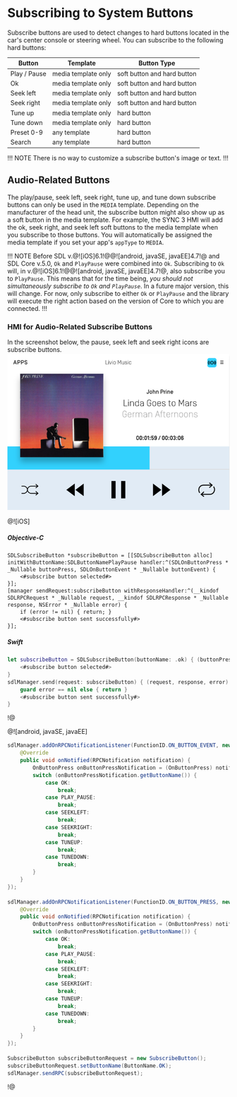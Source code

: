 # Subscribing to System Buttons
Subscribe buttons are used to detect changes to hard buttons located in the car's center console or steering wheel. You can subscribe to the following hard buttons:

| Button  | Template | Button Type |
| ------------- | ------------- | ------------- |
| Play / Pause | media template only | soft button and hard button |
| Ok | media template only | soft button and hard button |
| Seek left | media template only | soft button and hard button |
| Seek right | media template only | soft button and hard button |
| Tune up | media template only | hard button |
| Tune down | media template only | hard button |
| Preset 0-9 | any template | hard button |
| Search | any template | hard button |

!!! NOTE
There is no way to customize a subscribe button's image or text.
!!!

## Audio-Related Buttons
The play/pause, seek left, seek right, tune up, and tune down subscribe buttons can only be used in the `MEDIA` template. Depending on the manufacturer of the head unit, the subscribe button might also show up as a soft button in the media template. For example, the SYNC 3 HMI will add the ok, seek right, and seek left soft buttons to the media template when you subscribe to those buttons. You will automatically be assigned the media template if you set your app's `appType` to `MEDIA`.

!!! NOTE
Before SDL v.@![iOS]6.1!@@![android, javaSE, javaEE]4.7!@ and SDL Core v.5.0, `Ok` and `PlayPause` were combined into `Ok`. Subscribing to `Ok` will, in v.@![iOS]6.1!@@![android, javaSE, javaEE]4.7!@, also subscribe you to `PlayPause`. This means that for the time being, *you should not simultaneously subscribe to `Ok` and `PlayPause`*. In a future major version, this will change. For now, only subscribe to either `Ok` or `PlayPause` and the library will execute the right action based on the version of Core to which you are connected.
!!!

### HMI for Audio-Related Subscribe Buttons
In the screenshot below, the pause, seek left and seek right icons are subscribe buttons.
![Generic - Media Template with subscribe buttons](assets/Generic_template_media_light.png)

@![iOS]
##### Objective-C
```objc
SDLSubscribeButton *subscribeButton = [[SDLSubscribeButton alloc] initWithButtonName:SDLButtonNamePlayPause handler:^(SDLOnButtonPress * _Nullable buttonPress, SDLOnButtonEvent * _Nullable buttonEvent) {
    <#subscribe button selected#>
}];
[manager sendRequest:subscribeButton withResponseHandler:^(__kindof SDLRPCRequest * _Nullable request, __kindof SDLRPCResponse * _Nullable response, NSError * _Nullable error) {
    if (error != nil) { return; }
    <#subscribe button sent successfully#>
}];
```

##### Swift
```swift
let subscribeButton = SDLSubscribeButton(buttonName: .ok) { (buttonPress, buttonEvent) in
    <#subscribe button selected#>
}
sdlManager.send(request: subscribeButton) { (request, response, error) in
    guard error == nil else { return }
    <#subscribe button sent successfully#>
}
```
!@

@![android, javaSE, javaEE]
```java
sdlManager.addOnRPCNotificationListener(FunctionID.ON_BUTTON_EVENT, new OnRPCNotificationListener() {
    @Override
    public void onNotified(RPCNotification notification) {
        OnButtonPress onButtonPressNotification = (OnButtonPress) notification;
        switch (onButtonPressNotification.getButtonName()) {
            case OK:
                break;
            case PLAY_PAUSE:
                break;
            case SEEKLEFT:
                break;
            case SEEKRIGHT:
                break;
            case TUNEUP:
                break;
            case TUNEDOWN:
                break;
        }
    }
});

sdlManager.addOnRPCNotificationListener(FunctionID.ON_BUTTON_PRESS, new OnRPCNotificationListener() {
    @Override
    public void onNotified(RPCNotification notification) {
        OnButtonPress onButtonPressNotification = (OnButtonPress) notification;
        switch (onButtonPressNotification.getButtonName()) {
            case OK:
                break;
            case PLAY_PAUSE:
                break;
            case SEEKLEFT:
                break;
            case SEEKRIGHT:
                break;
            case TUNEUP:
                break;
            case TUNEDOWN:
                break;
        }
    }
});

SubscribeButton subscribeButtonRequest = new SubscribeButton();
subscribeButtonRequest.setButtonName(ButtonName.OK);
sdlManager.sendRPC(subscribeButtonRequest);
```
!@